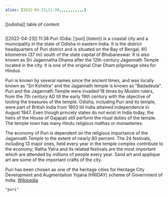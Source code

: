 ```yaml
---
alias: [2022-04-23,11:38,,,,,,,,,,,]
---
```

[[odisha]]
table of content
```toc
```

[[2022-04-23]] 11:38
Puri (Odia: [ˈpuɾi] (listen)) is a coastal city and a municipality in the state of Odisha in eastern India. It is the district headquarters of Puri district and is situated on the Bay of Bengal, 60 kilometres (37 mi) south of the state capital of Bhubaneswar. It is also known as Sri Jagannatha Dhama after the 12th-century Jagannath Temple located in the city. It is one of the original Char Dham  pilgrimage sites for Hindus.

Puri is known by several names since the ancient times, and was locally known as "Sri Kshetra" and the Jagannath temple is known as "Badadeula". Puri and the Jagannath Temple were invaded 18 times by Muslim rulers, from the 7th century AD till the early 19th century with the objective of looting the treasures of the temple. Odisha, including Puri and its temple, were part of British India from 1803 till India attained independence in August 1947. Even though princely states do not exist in India today, the heirs of the House of Gajapati still perform the ritual duties of the temple. The temple town has many Hindu religious mathas or monasteries.

The economy of Puri is dependent on the religious importance of the Jagannath Temple to the extent of nearly 80 percent. The 24 festivals, including 13 major ones, held every year in the temple complex contribute to the economy; Ratha Yatra and its related festivals are the most important which are attended by millions of people every year. Sand art and applique art are some of the important crafts of the city.

Puri has been chosen as one of the heritage cities for Heritage City Development and Augmentation Yojana (HRIDAY) scheme of Government of India.
[Wikipedia](https://en.wikipedia.org/wiki/Puri)
```query
"puri"
```